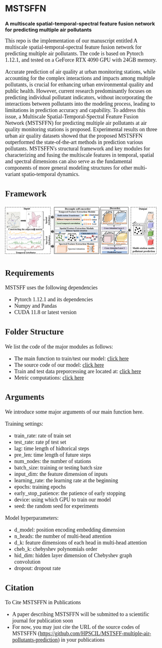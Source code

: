 # MSTSFFN 

### A multiscale spatial-temporal-spectral feature fusion network for predicting multiple air pollutants ###

<font face="Times new roman" size=4>
This repo is the implementation of our manuscript entitled A multiscale spatial-temporal-spectral feature fusion network for predicting multiple air pollutants. The code is based on Pytorch 1.12.1, and tested on a GeForce RTX 4090 GPU with 24GB memory.


Accurate prediction of air quality at urban monitoring stations, while accounting for the complex interactions and impacts among multiple pollutants, is crucial for enhancing urban environmental quality and public health. However, current research predominantly focuses on predicting individual pollutant indicators, without incorporating the interactions between pollutants into the modeling process, leading to limitations in prediction accuracy and capability. To address this issue, a Multiscale Spatial-Temporal-Spectral Feature Fusion Network (MSTSFFN) for predicting multiple air pollutants at air quality monitoring stations is proposed. Experimental results on three urban air quality datasets showed that the proposed MSTSFFN outperformed the state-of-the-art methods in prediction various pollutants. MSTSFFN's structural framework and key modules for characterizing and fusing the multiscale features in temporal, spatial and spectral dimensions can also serve as the fundamental components of more general modeling structures for other multi-variant spatio-temporal dynamics. 

## Framework

![MSTSFFN](./Fig/MSTSFFN.png)


## Requirements
MSTSFF uses the following dependencies
 
- Pytorch 1.12.1 and its dependencies
- Numpy and Pandas
- CUDA 11.8 or latest version

## Folder Structure
We list the code of the major modules as follows:<br>
- The main function to train/test our model: [click here](./MSTSFFN/MODEL/main.py)<br>
- The source code of our model: [click here](./MSTSFFN/MODEL/model.py)<br>
- Train and test data preporcessing are located at: [click here](./MSTSFFN/MODEL/data_preprocess.py)<br>
- Metric computations: [click here](./MSTSFFN/MODEL/utils.py)<br>

## Arguments
We introduce some major arguments of our main function here.

Training settings:
- train\_rate: rate of train set<br>
- test\_rate: rate pf test set<br>
- lag: time length of hidtorical steps<br>
- pre\_len: time length of future steps<br>
- num\_nodes: the number of stations<br>
- batch\_size: training or testing batch size<br>
- input\_dim: the feature dimension of inputs<br> 
- learning\_rate: the learning rate at the beginning<br>
- epochs: training epochs<br>
- early\_stop_patience: the patience of early stopping<br>
- device: using which GPU to train our model<br>
- seed: the random seed for experiments<br>

Model hyperparameters:<br>
- d\_model: position encoding embedding dimension<br>
- n\_heads: the number of multi-head attention<br>
- d\_k: feature dimensions of each head in multi-head attention<br>
- cheb\_k: chebyshev polynomials order<br>
- hid_dim: hidden layer dimension of Chebyshev graph convolution<br>
- dropout: dropout rate<br>


## Citation
To Cite MSTSFFN in Publications<br>
- A paper describing MSTSFFN will be submitted to a scientific journal for publication soon<br>
- For now, you may just cite the URL of the source codes of MSTSFFN (https://github.com/HPSCIL/MSTSFF-multiple-air-pollutants-prediction) in your publications</font>
